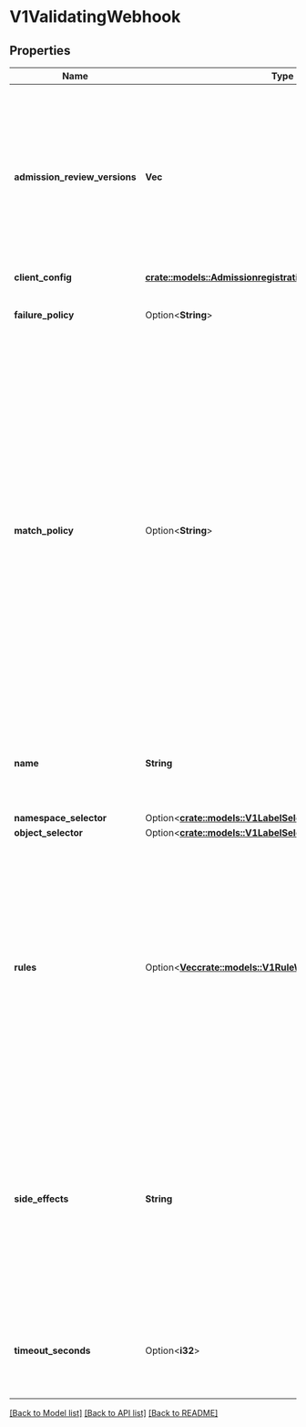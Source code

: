 # V1ValidatingWebhook

## Properties

Name | Type | Description | Notes
------------ | ------------- | ------------- | -------------
**admission_review_versions** | **Vec<String>** | AdmissionReviewVersions is an ordered list of preferred `AdmissionReview` versions the Webhook expects. API server will try to use first version in the list which it supports. If none of the versions specified in this list supported by API server, validation will fail for this object. If a persisted webhook configuration specifies allowed versions and does not include any versions known to the API Server, calls to the webhook will fail and be subject to the failure policy. | 
**client_config** | [**crate::models::AdmissionregistrationV1WebhookClientConfig**](admissionregistration.v1.WebhookClientConfig.md) |  | 
**failure_policy** | Option<**String**> | FailurePolicy defines how unrecognized errors from the admission endpoint are handled - allowed values are Ignore or Fail. Defaults to Fail. | [optional]
**match_policy** | Option<**String**> | matchPolicy defines how the \"rules\" list is used to match incoming requests. Allowed values are \"Exact\" or \"Equivalent\".  - Exact: match a request only if it exactly matches a specified rule. For example, if deployments can be modified via apps/v1, apps/v1beta1, and extensions/v1beta1, but \"rules\" only included `apiGroups:[\"apps\"], apiVersions:[\"v1\"], resources: [\"deployments\"]`, a request to apps/v1beta1 or extensions/v1beta1 would not be sent to the webhook.  - Equivalent: match a request if modifies a resource listed in rules, even via another API group or version. For example, if deployments can be modified via apps/v1, apps/v1beta1, and extensions/v1beta1, and \"rules\" only included `apiGroups:[\"apps\"], apiVersions:[\"v1\"], resources: [\"deployments\"]`, a request to apps/v1beta1 or extensions/v1beta1 would be converted to apps/v1 and sent to the webhook.  Defaults to \"Equivalent\" | [optional]
**name** | **String** | The name of the admission webhook. Name should be fully qualified, e.g., imagepolicy.kubernetes.io, where \"imagepolicy\" is the name of the webhook, and kubernetes.io is the name of the organization. Required. | 
**namespace_selector** | Option<[**crate::models::V1LabelSelector**](v1.LabelSelector.md)> |  | [optional]
**object_selector** | Option<[**crate::models::V1LabelSelector**](v1.LabelSelector.md)> |  | [optional]
**rules** | Option<[**Vec<crate::models::V1RuleWithOperations>**](v1.RuleWithOperations.md)> | Rules describes what operations on what resources/subresources the webhook cares about. The webhook cares about an operation if it matches _any_ Rule. However, in order to prevent ValidatingAdmissionWebhooks and MutatingAdmissionWebhooks from putting the cluster in a state which cannot be recovered from without completely disabling the plugin, ValidatingAdmissionWebhooks and MutatingAdmissionWebhooks are never called on admission requests for ValidatingWebhookConfiguration and MutatingWebhookConfiguration objects. | [optional]
**side_effects** | **String** | SideEffects states whether this webhook has side effects. Acceptable values are: None, NoneOnDryRun (webhooks created via v1beta1 may also specify Some or Unknown). Webhooks with side effects MUST implement a reconciliation system, since a request may be rejected by a future step in the admission chain and the side effects therefore need to be undone. Requests with the dryRun attribute will be auto-rejected if they match a webhook with sideEffects == Unknown or Some. | 
**timeout_seconds** | Option<**i32**> | TimeoutSeconds specifies the timeout for this webhook. After the timeout passes, the webhook call will be ignored or the API call will fail based on the failure policy. The timeout value must be between 1 and 30 seconds. Default to 10 seconds. | [optional]

[[Back to Model list]](../README.md#documentation-for-models) [[Back to API list]](../README.md#documentation-for-api-endpoints) [[Back to README]](../README.md)



